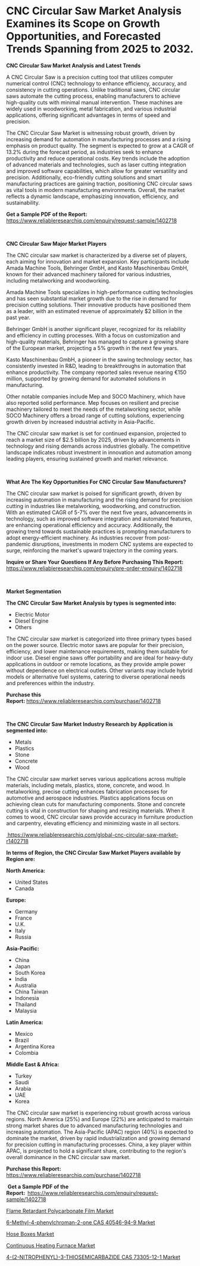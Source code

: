 <p><h1>CNC Circular Saw Market Analysis Examines its Scope on Growth Opportunities, and Forecasted Trends Spanning from 2025 to 2032.</h1></p><p><strong>CNC Circular Saw Market Analysis and Latest Trends</strong></p>
<p><p>A CNC Circular Saw is a precision cutting tool that utilizes computer numerical control (CNC) technology to enhance efficiency, accuracy, and consistency in cutting operations. Unlike traditional saws, CNC circular saws automate the cutting process, enabling manufacturers to achieve high-quality cuts with minimal manual intervention. These machines are widely used in woodworking, metal fabrication, and various industrial applications, offering significant advantages in terms of speed and precision.</p><p>The CNC Circular Saw Market is witnessing robust growth, driven by increasing demand for automation in manufacturing processes and a rising emphasis on product quality. The segment is expected to grow at a CAGR of 13.2% during the forecast period, as industries seek to enhance productivity and reduce operational costs. Key trends include the adoption of advanced materials and technologies, such as laser cutting integration and improved software capabilities, which allow for greater versatility and precision. Additionally, eco-friendly cutting solutions and smart manufacturing practices are gaining traction, positioning CNC circular saws as vital tools in modern manufacturing environments. Overall, the market reflects a dynamic landscape, emphasizing innovation, efficiency, and sustainability.</p></p>
<p><strong>Get a Sample PDF of the Report:&nbsp;</strong> <a href="https://www.reliableresearchiq.com/enquiry/request-sample/1402718?utm_campaign=1896&utm_medium=2&utm_source=Github&utm_content=ia&utm_term=12012025&utm_id=cnc-circular-saw">https://www.reliableresearchiq.com/enquiry/request-sample/1402718</a></p>
<p>&nbsp;</p>
<p><strong>CNC Circular Saw Major Market Players</strong></p>
<p><p>The CNC circular saw market is characterized by a diverse set of players, each aiming for innovation and market expansion. Key participants include Amada Machine Tools, Behringer GmbH, and Kasto Maschinenbau GmbH, known for their advanced machinery tailored for various industries, including metalworking and woodworking.  </p><p>Amada Machine Tools specializes in high-performance cutting technologies and has seen substantial market growth due to the rise in demand for precision cutting solutions. Their innovative products have positioned them as a leader, with an estimated revenue of approximately $2 billion in the past year.</p><p>Behringer GmbH is another significant player, recognized for its reliability and efficiency in cutting processes. With a focus on customization and high-quality materials, Behringer has managed to capture a growing share of the European market, projecting a 5% growth in the next few years.</p><p>Kasto Maschinenbau GmbH, a pioneer in the sawing technology sector, has consistently invested in R&D, leading to breakthroughs in automation that enhance productivity. The company reported sales revenue nearing €150 million, supported by growing demand for automated solutions in manufacturing.</p><p>Other notable companies include Mep and SOCO Machinery, which have also reported solid performance. Mep focuses on resilient and precise machinery tailored to meet the needs of the metalworking sector, while SOCO Machinery offers a broad range of cutting solutions, experiencing growth driven by increased industrial activity in Asia-Pacific.</p><p>The CNC circular saw market is set for continued expansion, projected to reach a market size of $2.5 billion by 2025, driven by advancements in technology and rising demands across industries globally. The competitive landscape indicates robust investment in innovation and automation among leading players, ensuring sustained growth and market relevance.</p></p>
<p>&nbsp;</p>
<p><strong>What Are The Key Opportunities For CNC Circular Saw Manufacturers?</strong></p>
<p><p>The CNC circular saw market is poised for significant growth, driven by increasing automation in manufacturing and the rising demand for precision cutting in industries like metalworking, woodworking, and construction. With an estimated CAGR of 5-7% over the next five years, advancements in technology, such as improved software integration and automated features, are enhancing operational efficiency and accuracy. Additionally, the growing trend towards sustainable practices is prompting manufacturers to adopt energy-efficient machinery. As industries recover from post-pandemic disruptions, investments in modern CNC systems are expected to surge, reinforcing the market's upward trajectory in the coming years.</p></p>
<p><strong>Inquire or Share Your Questions If Any Before Purchasing This Report:</strong> <a href="https://www.reliableresearchiq.com/enquiry/pre-order-enquiry/1402718?utm_campaign=1896&utm_medium=2&utm_source=Github&utm_content=ia&utm_term=12012025&utm_id=cnc-circular-saw">https://www.reliableresearchiq.com/enquiry/pre-order-enquiry/1402718</a></p>
<p>&nbsp;</p>
<p><strong>Market Segmentation</strong></p>
<p><strong>The CNC Circular Saw Market Analysis by types is segmented into:</strong></p>
<p><ul><li>Electric Motor</li><li>Diesel Engine</li><li>Others</li></ul></p>
<p><p>The CNC circular saw market is categorized into three primary types based on the power source. Electric motor saws are popular for their precision, efficiency, and lower maintenance requirements, making them suitable for indoor use. Diesel engine saws offer portability and are ideal for heavy-duty applications in outdoor or remote locations, as they provide ample power without dependence on electrical outlets. Other variants may include hybrid models or alternative fuel systems, catering to diverse operational needs and preferences within the industry.</p></p>
<p><strong>Purchase this Report:&nbsp;</strong><a href="https://www.reliableresearchiq.com/purchase/1402718?utm_campaign=1896&utm_medium=2&utm_source=Github&utm_content=ia&utm_term=12012025&utm_id=cnc-circular-saw">https://www.reliableresearchiq.com/purchase/1402718</a></p>
<p>&nbsp;</p>
<p><strong>The CNC Circular Saw Market Industry Research by Application is segmented into:</strong></p>
<p><ul><li>Metals</li><li>Plastics</li><li>Stone</li><li>Concrete</li><li>Wood</li></ul></p>
<p><p>The CNC circular saw market serves various applications across multiple materials, including metals, plastics, stone, concrete, and wood. In metalworking, precise cutting enhances fabrication processes for automotive and aerospace industries. Plastics applications focus on achieving clean cuts for manufacturing components. Stone and concrete cutting is vital in construction for shaping and resizing materials. When it comes to wood, CNC circular saws provide accuracy in furniture production and carpentry, elevating efficiency and minimizing waste in all sectors.</p></p>
<p><a href="https://www.reliableresearchiq.com/global-cnc-circular-saw-market-r1402718?utm_campaign=1896&utm_medium=2&utm_source=Github&utm_content=ia&utm_term=12012025&utm_id=cnc-circular-saw">&nbsp;https://www.reliableresearchiq.com/global-cnc-circular-saw-market-r1402718</a></p>
<p><strong>In terms of Region, the CNC Circular Saw Market Players available by Region are:</strong></p>
<p>
    <p> <strong> North America: </strong>
        <ul>
            <li>United States</li>
            <li>Canada</li>
        </ul>
        </p> 
    <p> <strong> Europe: </strong>
        <ul>
            <li>Germany</li>
            <li>France</li>
            <li>U.K.</li>
            <li>Italy</li>
            <li>Russia</li>
        </ul>
        </p> 
    <p> <strong> Asia-Pacific: </strong>
        <ul>
            <li>China</li>
            <li>Japan</li>
            <li>South Korea</li>
            <li>India</li>
            <li>Australia</li>
            <li>China Taiwan</li>
            <li>Indonesia</li>
            <li>Thailand</li>
            <li>Malaysia</li>
        </ul>
        </p> 
    <p> <strong> Latin America: </strong>
        <ul>
            <li>Mexico</li>
            <li>Brazil</li>
            <li>Argentina Korea</li>
            <li>Colombia</li>
        </ul>
        </p> 
    <p> <strong> Middle East & Africa: </strong>
        <ul>
            <li>Turkey</li>
            <li>Saudi</li>
            <li>Arabia</li>
            <li>UAE</li>
            <li>Korea</li>
        </ul>
    </p>
    </p>
<p><p>The CNC circular saw market is experiencing robust growth across various regions. North America (25%) and Europe (22%) are anticipated to maintain strong market shares due to advanced manufacturing technologies and increasing automation. The Asia-Pacific (APAC) region (40%) is expected to dominate the market, driven by rapid industrialization and growing demand for precision cutting in manufacturing processes. China, a key player within APAC, is projected to hold a significant share, contributing to the region's overall dominance in the CNC circular saw market.</p></p>
<p><strong>Purchase this Report: </strong><a href="https://www.reliableresearchiq.com/purchase/1402718?utm_campaign=1896&utm_medium=2&utm_source=Github&utm_content=ia&utm_term=12012025&utm_id=cnc-circular-saw">https://www.reliableresearchiq.com/purchase/1402718</a></p>
<p>&nbsp;<strong>Get a Sample PDF of the Report:&nbsp;&nbsp;</strong><a href="https://www.reliableresearchiq.com/enquiry/request-sample/1402718?utm_campaign=1896&utm_medium=2&utm_source=Github&utm_content=ia&utm_term=12012025&utm_id=cnc-circular-saw">https://www.reliableresearchiq.com/enquiry/request-sample/1402718</a></p>
<p><strong></strong></p>
<p><p><a href="https://www.linkedin.com/pulse/flame-retardant-polycarbonate-film-market-forecast-2025-2032-fcimf?utm_campaign=1896&utm_medium=2&utm_source=Github&utm_content=ia&utm_term=12012025&utm_id=cnc-circular-saw">Flame Retardant Polycarbonate Film Market</a></p><p><a href="https://www.linkedin.com/pulse/global-6-methyl-4-phenylchroman-2-one-cas-40546-94-9-market-ysvyf?utm_campaign=1896&utm_medium=2&utm_source=Github&utm_content=ia&utm_term=12012025&utm_id=cnc-circular-saw">6-Methyl-4-phenylchroman-2-one CAS 40546-94-9 Market</a></p><p><a href="https://www.linkedin.com/pulse/competitive-overview-hose-boxes-market-growth-insights-projected-na6yf?utm_campaign=1896&utm_medium=2&utm_source=Github&utm_content=ia&utm_term=12012025&utm_id=cnc-circular-saw">Hose Boxes Market</a></p><p><a href="https://www.linkedin.com/pulse/in-depth-continuous-heating-furnace-market-analysis-trends-bunmf?utm_campaign=1896&utm_medium=2&utm_source=Github&utm_content=ia&utm_term=12012025&utm_id=cnc-circular-saw">Continuous Heating Furnace Market</a></p><p><a href="https://www.linkedin.com/pulse/4-2-nitrophenyl-3-thiosemicarbazide-cas-73305-12-1-market-ifraf?utm_campaign=1896&utm_medium=2&utm_source=Github&utm_content=ia&utm_term=12012025&utm_id=cnc-circular-saw">4-(2-NITROPHENYL)-3-THIOSEMICARBAZIDE CAS 73305-12-1 Market</a></p></p>